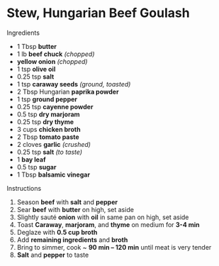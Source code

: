 # Stew, Hungarian Beef Goulash

Ingredients

- 1 Tbsp **butter**
- 1 lb **beef chuck** *(chopped)*
- **yellow onion** *(chopped)*
- 1 tsp **olive oil**
- 0.25 tsp **salt**
- 1 tsp **caraway seeds** *(ground, toasted)*
- 2 Tbsp Hungarian **paprika powder**
- 1 tsp **ground pepper**
- 0.25 tsp **cayenne powder**
- 0.5 tsp **dry marjoram**
- 0.25 tsp **dry thyme**
- 3 cups **chicken broth**
- 2 Tbsp **tomato paste**
- 2 cloves **garlic** *(crushed)*
- 0.25 tsp **salt** *(to taste)*
- 1 **bay leaf**
- 0.5 tsp **sugar**
- 1 Tbsp **balsamic vinegar**

Instructions

1. Season **beef** with **salt** and **pepper**
1. Sear **beef** with **butter** on high, set aside
1. Slightly sauté **onion** with **oil** in same pan on high, set aside
1. Toast **Caraway**, **marjoram**, and **thyme** on medium for **3-4 min**
1. Deglaze with **0.5 cup broth**
1. Add **remaining ingredients** and **broth**
1. Bring to simmer, cook ~ **90 min – 120 min** until meat is very tender
1. **Salt** and **pepper** to taste
